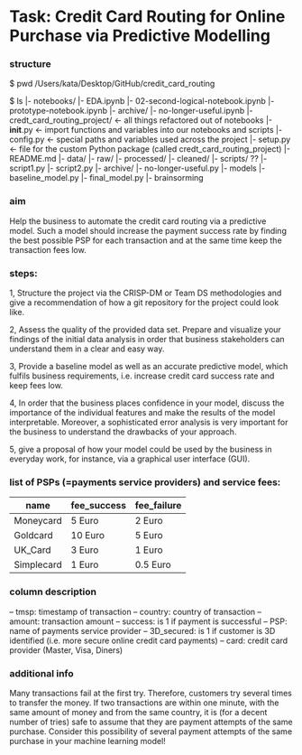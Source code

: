 
 # Task: Credit Card Routing for Online Purchase via Predictive Modelling

### structure

$ pwd
/Users/kata/Desktop/GitHub/credit_card_routing

$ ls
|- notebooks/
   |- EDA.ipynb
   |- 02-second-logical-notebook.ipynb
   |- prototype-notebook.ipynb
   |- archive/
      |- no-longer-useful.ipynb
|- credt_card_routing_project/          <- all things refactored out of notebooks
   |- __init__.py                       <- import functions and variables into our notebooks and scripts 
   |- config.py                         <- special paths and variables used across the project
   |- setup.py                          <- file for the custom Python package (called credt_card_routing_project)
|- README.md
|- data/
   |- raw/
   |- processed/
   |- cleaned/
|- scripts/ ??
   |- script1.py
   |- script2.py
   |- archive/
      |- no-longer-useful.py
|- models
   |- baseline_model.py
   |- final_model.py
|- brainsorming



 ### aim
 Help the business to automate the credit card routing via a predictive model. Such a model should increase the payment success rate by finding the best possible PSP for each transaction and at the same time keep the transaction fees low.

 ### steps:
 1, Structure the project via the CRISP-DM or Team DS methodologies and give a recommendation of how a git repository for the project could look like.
 
 2, Assess the quality of the provided data set. Prepare and visualize your findings of the initial data analysis in order that business stakeholders can understand them in a clear and easy way.
 
 3, Provide a baseline model as well as an accurate predictive model, which fulfils business requirements, i.e. increase credit card success rate and keep fees low.
 
 4, In order that the business places confidence in your model, discuss the importance of the individual features and make the results of the model interpretable. Moreover, a sophisticated error analysis is very important for the business to understand the drawbacks of your approach.
 
 5, give a proposal of how your model could be used by the business in everyday work, for instance, via a graphical user interface (GUI).



 ### list of PSPs (=payments service providers) and service fees:

 | name      | fee_success | fee_failure |
 |-----------|-------------|-------------|
 | Moneycard | 5 Euro      | 2 Euro      |
 | Goldcard  | 10 Euro     | 5 Euro      |
 | UK_Card   | 3 Euro      | 1 Euro      |
 | Simplecard| 1 Euro      | 0.5 Euro    |



### column description
 – tmsp: timestamp of transaction
 – country: country of transaction
 – amount: transaction amount
 – success: is 1 if payment is successful
 – PSP: name of payments service provider
 – 3D_secured: is 1 if customer is 3D identified (i.e. more secure online credit card payments)
 – card: credit card provider (Master, Visa, Diners)


 ### additional info
 Many transactions fail at the first try. Therefore, customers try several times to transfer the money. If two transactions are within one minute, with the same amount of money and from the same country, it is (for a decent number of tries) safe to assume that they are payment attempts of the same purchase. Consider this possibility of several payment attempts of the same purchase in your machine learning model!
